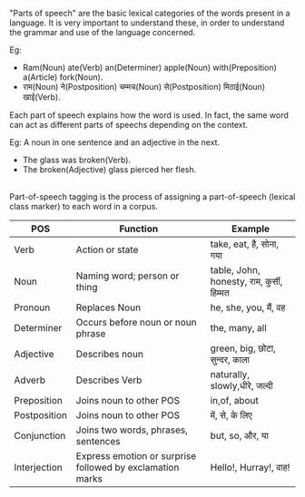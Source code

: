 "Parts of speech" are the basic lexical categories of the words present in a language. It is very important to understand these, in order to understand the grammar and use of the language concerned.

Eg:

- Ram(Noun) ate(Verb) an(Determiner) apple(Noun) with(Preposition) a(Article) fork(Noun).
- राम(Noun) ने(Postposition) चम्मच(Noun) से(Postposition) मिठाई(Noun) खाई(Verb).


Each part of speech explains how the word is used. In fact, the same word can act as different parts of speechs depending on the context.

Eg: A noun in one sentence and an adjective in the next.

- The glass was broken(Verb).
- The broken(Adjective) glass pierced her flesh.

<br/>
Part-of-speech tagging is the process of assigning a part-of-speech (lexical class marker) to each word in a corpus.


|POS|Function|Example|
|---|---|---|
|Verb|Action or state|take, eat, है, सोना, गया|
|Noun|Naming word; person or thing|table, John, honesty, राम, कुर्सी, हिम्मत|
|Pronoun|Replaces Noun|he, she, you, मैं, वह|
|Determiner|Occurs before noun or noun phrase|the, many, all|
|Adjective|Describes noun|green, big, छोटा, सुन्दर, काला|
|Adverb|Describes Verb|naturally, slowly,धीरे, जल्दी|
|Preposition|Joins noun to other POS|in,of, about|
|Postposition|Joins noun to other POS|में, से, के लिए|
|Conjunction|Joins two words, phrases, sentences|but, so, और, या|
|Interjection|Express emotion or surprise followed by exclamation marks|Hello!, Hurray!, वाह!|